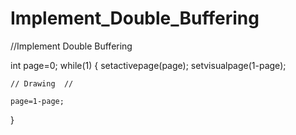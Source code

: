 # Implement_Double_Buffering

//Implement Double Buffering 

int page=0;
while(1)
{
	setactivepage(page);
	setvisualpage(1-page);
	
	// Drawing	//
	
	page=1-page;
}
